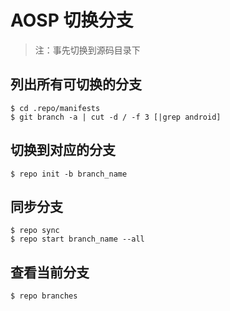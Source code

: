 # AOSP 切换分支
> 注：事先切换到源码目录下

## 列出所有可切换的分支
```shell
$ cd .repo/manifests
$ git branch -a | cut -d / -f 3 [|grep android]
```

## 切换到对应的分支
```shell
$ repo init -b branch_name
```

## 同步分支
```shell
$ repo sync
$ repo start branch_name --all
```

## 查看当前分支
```shell
$ repo branches
```